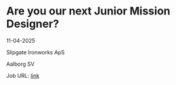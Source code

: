 # Are you our next Junior Mission Designer?
11-04-2025

Slipgate Ironworks ApS

Aalborg SV

Job URL: [link](https://www.jobindex.dk/jobannonce/h1556612/are-you-our-next-junior-mission-designer)


